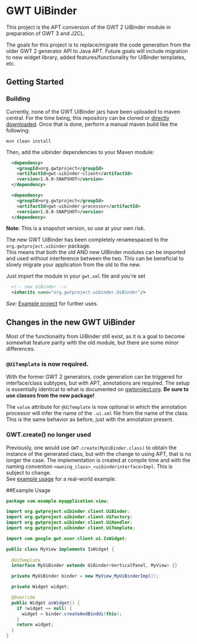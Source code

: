 # GWT UiBinder

This project is the APT conversion of the GWT 2 UiBinder module in preparation of GWT 3 and J2CL.

The goals for this project is to replace/migrate the code generation from the older GWT 2 generator
API to Java APT.  Future goals will include migration to new widget library, added 
features/functionality for UiBinder templates, etc.

## Getting Started

### Building

Currently, none of the GWT UiBinder jars have been uploaded to maven central.  For the time being, 
this repository can be cloned or 
[directly downloaded](https://github.com/Vertispan/gwt-uibinder/archive/master.zip). Once that is 
done, perform a manual maven build like the following:

`mvn clean install`

Then, add the uibinder dependencies to your Maven module:

```xml
  <dependency>
    <groupId>org.gwtproject</groupId>
    <artifactId>gwt-uibinder-client</artifactId>
    <version>1.0.0-SNAPSHOT</version>  
  </dependency>

  <dependency>
    <groupId>org.gwtproject</groupId>
    <artifactId>gwt-uibinder-processor</artifactId>
    <version>1.0.0-SNAPSHOT</version>  
  </dependency>
```

**Note:** This is a snapshot version, so use at your own risk.

The new GWT UiBinder has been completely renamespaced to the `org.gwtproject.uibinder` package.  
This means that both the old AND new UiBinder modules can be imported and used without interference
between the two.  This can be beneficial to slowly migrate your application from the old to the new.

Just import the module in your `gwt.xml` file and you're set
```xml
  <!-- new UiBinder -->
  <inherits name="org.gwtproject.uibinder.UiBinder"/>
```

*See:* [Example project](https://github.com/Vertispan/gwt-uibinder/tree/master/gwt-uibinder-example) 
for further uses.  

## Changes in the new GWT UiBinder

Most of the functionality from UiBinder still exist, as it is a goal to become somewhat feature 
parity with the old module, but there are some minor differences.

### `@UiTemplate` is now required.

With the former GWT 2 generators, code generation can be triggered for interface/class subtypes, 
but with APT, annotations are required.   The setup is essentially identical to what is documented
on [gwtproject.org](http://www.gwtproject.org/doc/latest/DevGuideUiBinder.html).  **Be sure to use
classes from the new package!**

The `value` attribute for `@UiTemplate` is now optional in which the annotation processor will infer
the name of the `.ui.xml` file from the name of the class.  This is the same behavior as before, just
with the annotation present.

### GWT.create() no longer used

Previously, one would use `GWT.create(MyUiBinder.class)` to obtain the instance of the generated
class, but with the change to using APT, that is no longer the case.  The implementation is created
at compile time and with the naming convention `<owning_class>_<uibinderinterface>Impl`.   This is
subject to change.  
See [example usage](#example-usage) for a real-world example.

##Example Usage

```java
package com.example.myapplication.view;

import org.gwtproject.uibinder.client.UiBinder;
import org.gwtproject.uibinder.client.UiFactory;
import org.gwtproject.uibinder.client.UiHandler;
import org.gwtproject.uibinder.client.UiTemplate;

import com.google.gwt.user.client.ui.IsWidget;

public class MyView implements IsWidget {
  
  @UiTemplate
  interface MyUiBinder extends UiBinder<VerticalPanel, MyView> {}

  private MyUiBinder binder = new MyView_MyUiBinderImpl();

  private Widget widget;

  @Override
  public Widget asWidget() {
    if (widget == null) {
      widget = binder.createAndBindUi(this);
    }
    return widget;
  }
}
```

